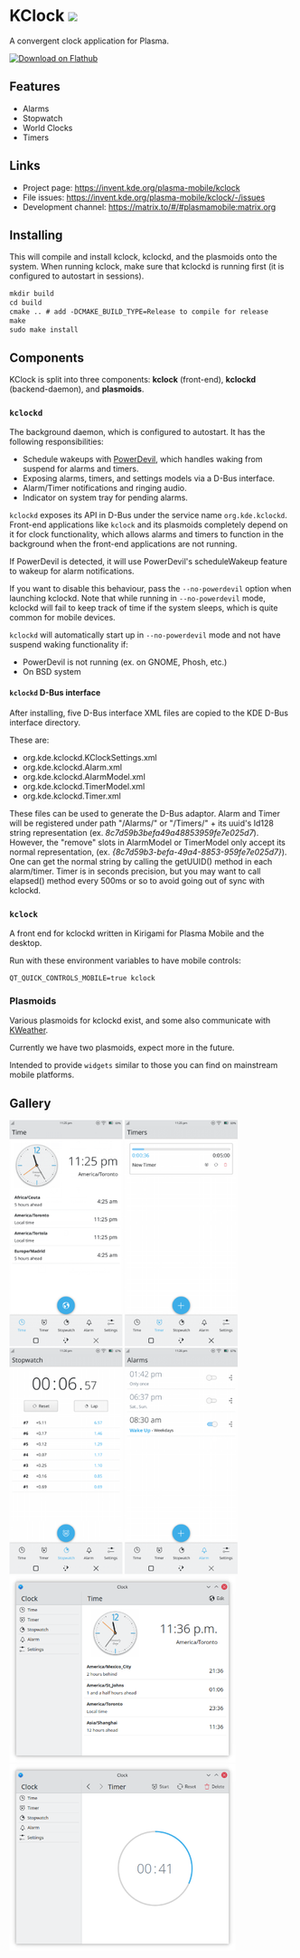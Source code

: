 <!--
- Copyright 2020 Han Young <hanyoung@protonmail.com>
- Copyright 2020 Devin Lin <espidev@gmail.com>
- SPDX-License-Identifier: GPL-2.0-or-later
-->

# KClock <img src="logo.png" width="40"/> 
A convergent clock application for Plasma.

<a href='https://flathub.org/apps/details/org.kde.kclock'><img width='190px' alt='Download on Flathub' src='https://flathub.org/assets/badges/flathub-badge-i-en.png'/></a>

## Features
* Alarms
* Stopwatch
* World Clocks
* Timers

## Links
* Project page: https://invent.kde.org/plasma-mobile/kclock
* File issues: https://invent.kde.org/plasma-mobile/kclock/-/issues
* Development channel: https://matrix.to/#/#plasmamobile:matrix.org

## Installing
This will compile and install kclock, kclockd, and the plasmoids onto the system. When running kclock, make sure that kclockd is running first (it is configured to autostart in sessions).

```
mkdir build
cd build
cmake .. # add -DCMAKE_BUILD_TYPE=Release to compile for release
make
sudo make install
```

## Components
KClock is split into three components: **kclock** (front-end), **kclockd** (backend-daemon), and **plasmoids**.

### `kclockd`
The background daemon, which is configured to autostart. It has the following responsibilities:
* Schedule wakeups with [PowerDevil](https://invent.kde.org/plasma/powerdevil), which handles waking from suspend for alarms and timers.
* Exposing alarms, timers, and settings models via a D-Bus interface.
* Alarm/Timer notifications and ringing audio.
* Indicator on system tray for pending alarms.

`kclockd` exposes its API in D-Bus under the service name `org.kde.kclockd`. Front-end applications like `kclock` and its plasmoids completely depend on it for clock functionality, which allows alarms and timers to function in the background when the front-end applications are not running.

If PowerDevil is detected, it will use PowerDevil's scheduleWakeup feature to wakeup for alarm notifications. 

If you want to disable this behaviour, pass the `--no-powerdevil` option when launching kclockd. Note that while running in `--no-powerdevil` mode, kclockd will fail to keep track of time if the system sleeps, which is quite common for mobile devices.

`kclockd` will automatically start up in `--no-powerdevil` mode and not have suspend waking functionality if:
* PowerDevil is not running (ex. on GNOME, Phosh, etc.)
* On BSD system

#### `kclockd` D-Bus interface
After installing, five D-Bus interface XML files are copied to the KDE D-Bus interface directory. 

These are:
* org.kde.kclockd.KClockSettings.xml
* org.kde.kclockd.Alarm.xml
* org.kde.kclockd.AlarmModel.xml
* org.kde.kclockd.TimerModel.xml
* org.kde.kclockd.Timer.xml

These files can be used to generate the D-Bus adaptor. Alarm and Timer will be registered under path "/Alarms/" or "/Timers/" + its uuid's Id128 string representation (ex. *8c7d59b3befa49a48853959fe7e025d7*). However, the "remove" slots in AlarmModel or TimerModel only accept its normal representation, (ex. *{8c7d59b3-befa-49a4-8853-959fe7e025d7}*). One can get the normal string by calling the getUUID() method in each alarm/timer. Timer is in seconds precision, but you may want to call elapsed() method every 500ms or so to avoid going out of sync with kclockd. 

### `kclock`
A front end for kclockd written in Kirigami for Plasma Mobile and the desktop.

Run with these environment variables to have mobile controls:
```
QT_QUICK_CONTROLS_MOBILE=true kclock
```

### Plasmoids
Various plasmoids for kclockd exist, and some also communicate with [KWeather](https://invent.kde.org/plasma-mobile/kweather).

Currently we have two plasmoids, expect more in the future.

Intended to provide `widgets` similar to those you can find on mainstream mobile platforms.

## Gallery

<img src="screenshots/kclock-mobile-timezones.png" width="200px">
<img src="screenshots/kclock-mobile-timers.png" width="200px">
<img src="screenshots/kclock-mobile-stopwatch.png" width="200px">
<img src="screenshots/kclock-mobile-alarms.png" width="200px">
<img src="screenshots/kclock-desktop-timezones.png" width="400px">
<img src="screenshots/kclock-desktop-timer.png" width="400px">
